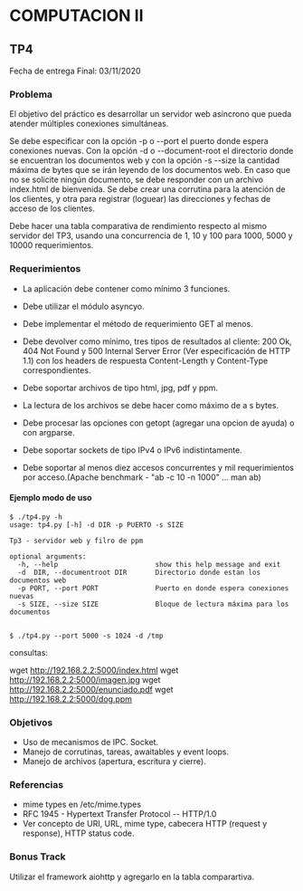 # COMPUTACION II


## TP4

Fecha de entrega Final: 03/11/2020


### Problema

El objetivo del práctico es desarrollar un servidor web asíncrono que pueda atender múltiples conexiones simultáneas.

Se debe especificar con la opción -p o --port el puerto donde espera conexiones nuevas. Con la opción -d o --document-root el directorio donde se encuentran los documentos web y con la opción -s --size la cantidad máxima de bytes que se irán leyendo de los documentos web.
En caso que no se solicite ningún documento, se debe responder con un archivo index.html de bienvenida.
Se debe crear una corrutina para la atención de los clientes, y otra para registrar (loguear) las direcciones y fechas de acceso de los clientes.

Debe hacer una tabla comparativa de rendimiento respecto al mismo servidor del TP3, usando una concurrencia de 1, 10 y 100 para 1000, 5000 y 10000 requerimientos. 

### Requerimientos

* La aplicación debe contener como mínimo 3 funciones.
* Debe utilizar el módulo asyncyo.
* Debe implementar el método de requerimiento GET al menos.
* Debe devolver como mínimo, tres tipos de resultados al cliente: 200 Ok, 404 Not Found y 500 Internal Server Error (Ver especificación de HTTP 1.1) con los headers de respuesta Content-Length y Content-Type correspondientes.
* Debe soportar archivos de tipo html, jpg, pdf y ppm.
* La lectura de los archivos se debe hacer como máximo de a s bytes.
* Debe procesar las opciones con getopt (agregar una opcion de ayuda) o con argparse.
* Debe soportar sockets de tipo IPv4 o IPv6 indistintamente.

* Debe soportar al menos diez accesos concurrentes y mil requerimientos por acceso.(Apache benchmark - "ab -c 10 -n 1000" ... man ab)



#### Ejemplo modo de uso

~~~~~~~~~~~~~~~~~~~
$ ./tp4.py -h
usage: tp4.py [-h] -d DIR -p PUERTO -s SIZE

Tp3 - servidor web y filro de ppm

optional arguments:
  -h, --help                        show this help message and exit
  -d  DIR, --documentroot DIR       Directorio donde estan los documentos web
  -p PORT, --port PORT              Puerto en donde espera conexiones nuevas
  -s SIZE, --size SIZE              Bloque de lectura máxima para los documentos


$ ./tp4.py --port 5000 -s 1024 -d /tmp

~~~~~~~~~~~~~~~~~~~
consultas:

wget http://192.168.2.2:5000/index.html
wget http://192.168.2.2:5000/imagen.jpg
wget http://192.168.2.2:5000/enunciado.pdf
wget http://192.168.2.2:5000/dog.ppm

### Objetivos

* Uso de mecanismos de IPC. Socket.
* Manejo de corrutinas, tareas, awaitables y event loops.
* Manejo de archivos (apertura, escritura y cierre).

### Referencias

* mime types en /etc/mime.types
* RFC 1945 - Hypertext Transfer Protocol -- HTTP/1.0
* Ver concepto de URI, URL, mime type, cabecera HTTP (request y response), HTTP status code.

### Bonus Track
Utilizar el framework aiohttp y agregarlo en la tabla comparartiva.

